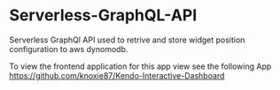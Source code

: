 # Serverless-GraphQL-API
 Serverless GraphQl API used to retrive and store widget position configuration to aws dynomodb.
 
 To view the frontend application for this app view see the following App https://github.com/knoxie87/Kendo-Interactive-Dashboard
